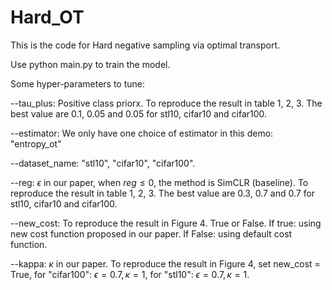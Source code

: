 # Hard_OT

This is the code for Hard negative sampling via optimal transport.

Use python main.py to train the model.

Some hyper-parameters to tune: 

--tau_plus: Positive class priorx. To reproduce the result in table 1, 2, 3. The best value are 0.1, 0.05 and 0.05 for stl10, cifar10 and cifar100.

--estimator: We only have one choice of estimator in this demo: "entropy_ot"

--dataset_name: "stl10", "cifar10", "cifar100".

--reg: $\epsilon$ in our paper, when $reg \leq 0$, the method is SimCLR (baseline). To reproduce the result in table 1, 2, 3. The best value are 0.3, 0.7 and 0.7 for stl10, cifar10 and cifar100.

--new_cost: To reproduce the result in Figure 4. True or False. If true: using new cost function proposed in our paper. If False: using default cost function.

--kappa: $\kappa$ in our paper. To reproduce the result in Figure 4, set new_cost = True, for "cifar100": $\epsilon = 0.7, \kappa = 1$, for "stl10": $\epsilon = 0.7, \kappa = 1$.
